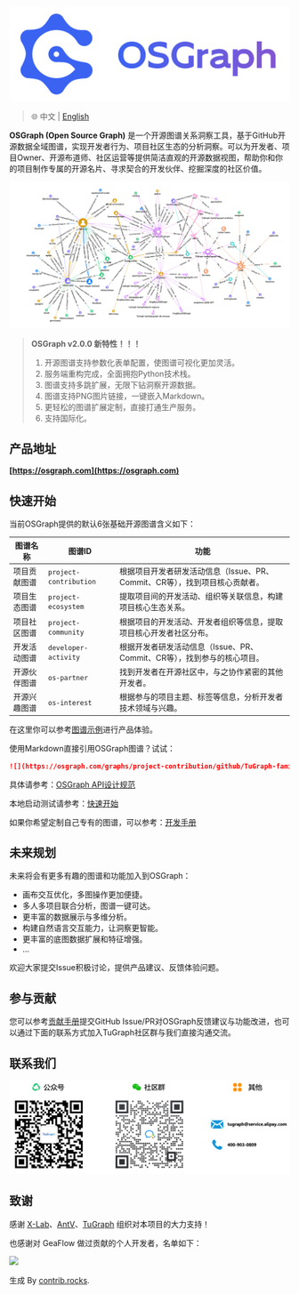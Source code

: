 ![](docs/img/logo.png)

> 🌐️ 中文 | [English](README.md)

**OSGraph (Open Source Graph)** 是一个开源图谱关系洞察工具，基于GitHub开源数据全域图谱，实现开发者行为、项目社区生态的分析洞察。可以为开发者、项目Owner、开源布道师、社区运营等提供简洁直观的开源数据视图，帮助你和你的项目制作专属的开源名片、寻求契合的开发伙伴、挖掘深度的社区价值。

![](docs/img/graphs.png)

> **OSGraph v2.0.0 新特性！！！**
> 1. 开源图谱支持参数化表单配置，使图谱可视化更加灵活。
> 2. 服务端重构完成，全面拥抱Python技术栈。
> 3. 图谱支持多跳扩展，无限下钻洞察开源数据。
> 4. 图谱支持PNG图片链接，一键嵌入Markdown。
> 5. 更轻松的图谱扩展定制，直接打通生产服务。
> 6. 支持国际化。

## 产品地址

**[https://osgraph.com](https://osgraph.com)**


## 快速开始

当前OSGraph提供的默认6张基础开源图谱含义如下：

| 图谱名称 | 图谱ID                   | 功能                                            |
|----------|------------------------|-----------------------------------------------|
| 项目贡献图谱 | `project-contribution` | 根据项目开发者研发活动信息（Issue、PR、Commit、CR等），找到项目核心贡献者。 |
| 项目生态图谱 | `project-ecosystem`    | 提取项目间的开发活动、组织等关联信息，构建项目核心生态关系。                |
| 项目社区图谱 | `project-community`    | 根据项目的开发活动、开发者组织等信息，提取项目核心开发者社区分布。             |
| 开发活动图谱 | `developer-activity`   | 根据开发者研发活动信息（Issue、PR、Commit、CR等），找到参与的核心项目。   |
| 开源伙伴图谱 | `os-partner`           | 找到开发者在开源社区中，与之协作紧密的其他开发者。                     |
| 开源兴趣图谱 | `os-interest`          | 根据参与的项目主题、标签等信息，分析开发者技术领域与兴趣。                 |

在这里你可以参考[图谱示例](docs/zh-CN/demo.md)进行产品体验。

使用Markdown直接引用OSGraph图谱？试试：

```markdown
![](https://osgraph.com/graphs/project-contribution/github/TuGraph-family/tugraph-db)
```

具体请参考：[OSGraph API设计规范](docs/zh-CN/api-reference.md)

本地启动测试请参考：[快速开始](docs/zh-CN/quick-start.md)

如果你希望定制自己专有的图谱，可以参考：[开发手册](docs/zh-CN/developer-manual.md)


## 未来规划

未来将会有更多有趣的图谱和功能加入到OSGraph：

* 画布交互优化，多图操作更加便捷。
* 多人多项目联合分析，图谱一键可达。
* 更丰富的数据展示与多维分析。
* 构建自然语言交互能力，让洞察更智能。
* 更丰富的底图数据扩展和特征增强。
* ...


欢迎大家提交Issue积极讨论，提供产品建议、反馈体验问题。



## 参与贡献

您可以参考[贡献手册](community/CONTRIBUTING.md)提交GitHub Issue/PR对OSGraph反馈建议与功能改进，也可以通过下面的联系方式加入TuGraph社区群与我们直接沟通交流。


## 联系我们

![](docs/img/contacts-cn.png)



## 致谢

感谢 [X-Lab](https://github.com/X-lab2017?language=shell)、[AntV](https://antv.antgroup.com/)、[TuGraph](https://www.tugraph.tech/) 组织对本项目的大力支持！

也感谢对 GeaFlow 做过贡献的个人开发者，名单如下：

<a href="https://github.com/TuGraph-family/osgraph/graphs/contributors">
  <img src="https://contrib.rocks/image?repo=TuGraph-family/osgraph" />
</a>

生成 By [contrib.rocks](https://contrib.rocks).

